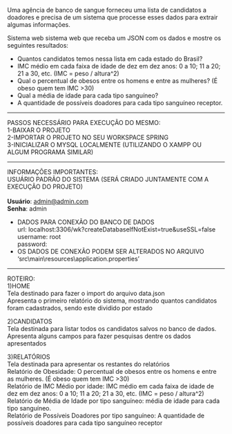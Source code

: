 Uma agência de banco de sangue forneceu uma lista de candidatos a doadores e precisa de um sistema que processe esses dados para extrair algumas informações. 

Sistema web sistema web que receba um JSON com os dados e mostre os seguintes resultados:<br>
- Quantos candidatos temos nessa lista em cada estado do Brasil? <br>
- IMC médio em cada faixa de idade de dez em dez anos: 0 a 10; 11 a 20; 21 a 30, etc. (IMC = peso / altura^2) <br>
- Qual o percentual de obesos entre os homens e entre as mulheres? (É obeso quem tem IMC >30)<br>
- Qual a média de idade para cada tipo sanguíneo?<br>
- A quantidade de possíveis doadores para cada tipo sanguíneo receptor.<br>
---------------------------------------------------------------------------------------------------------------------------

PASSOS NECESSÁRIO PARA EXECUÇÃO DO MESMO:<br>
1-BAIXAR O PROJETO<br>
2-IMPORTAR O PROJETO NO SEU WORKSPACE SPRING<br>
3-INICIALIZAR O MYSQL LOCALMENTE (UTILIZANDO O XAMPP OU ALGUM PROGRAMA SIMILAR)<br>

---------------------------------------------------------------------------------------------------------------------------

INFORMAÇÕES IMPORTANTES:<br>
USUÁRIO PADRÃO DO SISTEMA (SERÁ CRIADO JUNTAMENTE COM A EXECUÇÃO DO PROJETO)<br>
	<br>
	<strong>Usuário</strong>: admin@admin.com<br>
	<strong>Senha</strong>: admin<br>
- DADOS PARA CONEXÃO DO BANCO DE DADOS <br>
	url: localhost:3306/wk?createDatabaseIfNotExist=true&useSSL=false<br>
	username: root<br>
	password:<br>
- OS DADOS DE CONEXÃO PODEM SER ALTERADOS NO ARQUIVO ‘src\main\resources\application.properties’<br>

---------------------------------------------------------------------------------------------------------------------------

ROTEIRO:<br>
1)HOME <br>
Tela destinado para fazer o import do arquivo data.json <br>
Apresenta o primeiro relatório do sistema, mostrando quantos candidatos foram cadastrados, sendo este dividido por estado<br>

2)CANDIDATOS<br>
Tela destinada para listar todos os candidatos salvos no banco de dados.<br>
Apresenta alguns campos para fazer pesquisas dentre os dados apresentados<br>

3)RELATÓRIOS<br>
Tela destinada para apresentar os restantes do relatórios<br>
Relatório de Obesidade: O percentual de obesos entre os homens e entre as mulheres. (É obeso quem tem IMC >30)<br>
Relatório de IMC Médio por idade: IMC médio em cada faixa de idade de dez em dez anos: 0 a 10; 11 a 20; 21 a 30, etc. (IMC = peso / altura^2)<br>
Relatório de Média de Idade por tipo sanguíneo: média de idade para cada tipo sanguíneo.<br>
Relatório de Possíveis Doadores por tipo sanguíneo: A quantidade de possíveis doadores para cada tipo sanguíneo receptor<br>


